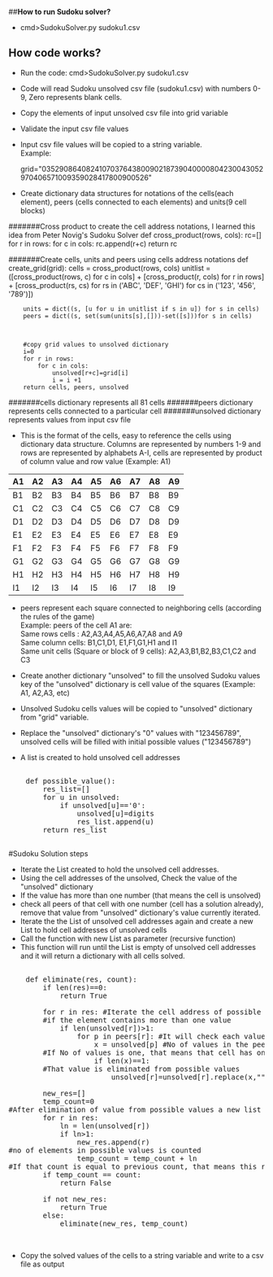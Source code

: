 ##**How to run Sudoku solver?**

* cmd>SudokuSolver.py sudoku1.csv

## **How code works?**
* Run the code: cmd>SudokuSolver.py sudoku1.csv
* Code will read Sudoku unsolved csv file (sudoku1.csv) with numbers 0-9, Zero represents blank cells.
* Copy the elements of input unsolved csv file into grid variable
* Validate the input csv file values
* Input csv file values will be copied to a string variable. <br>
Example:
   
  grid="035290864082410703764380090218739040000804230043052970406571009359028417800900526"

* Create dictionary data structures for notations of the cells(each element), peers (cells connected to each elements) and units(9 cell blocks)

#######Cross product to create the cell address notations, I learned this idea from Peter Novig's Sudoku Solver
    def cross_product(rows, cols):
        rc=[]
        for r in rows:
            for c in cols:
                rc.append(r+c)
        return rc
    
#######Create cells, units and peers using cells address notations
    def create_grid(grid):
        cells  = cross_product(rows, cols)
        unitlist = ([cross_product(rows, c) for c in cols] +
                [cross_product(r, cols) for r in rows] +
                [cross_product(rs, cs) for rs in ('ABC', 'DEF', 'GHI') for cs in ('123', '456', '789')])
        
    
        units = dict((s, [u for u in unitlist if s in u]) for s in cells)
        peers = dict((s, set(sum(units[s],[]))-set([s]))for s in cells)
        
        
        
        #copy grid values to unsolved dictionary
        i=0
        for r in rows:
            for c in cols:
                unsolved[r+c]=grid[i]
                i = i +1
        return cells, peers, unsolved




#######cells dictionary represents all 81 cells
#######peers dictionary represents cells connected to a particular cell
#######unsolved dictionary represents values from input csv file  

* This is the format of the cells, easy to reference the cells using dictionary data structure. Columns are represented by numbers 1-9 and rows are represented by alphabets A-I, cells are represented by product of column value and row value (Example: A1)



| A1 | A2 | A3 | A4 | A5 | A6 | A7 | A8 | A9 |
|----|----|----|----|----|----|----|----|----|
| B1 | B2 | B3 | B4 | B5 | B6 | B7 | B8 | B9 |
| C1 | C2 | C3 | C4 | C5 | C6 | C7 | C8 | C9 |
| D1 | D2 | D3 | D4 | D5 | D6 | D7 | D8 | D9 |
| E1 | E2 | E3 | E4 | E5 | E6 | E7 | E8 | E9 |
| F1 | F2 | F3 | F4 | F5 | F6 | F7 | F8 | F9 |
| G1 | G2 | G3 | G4 | G5 | G6 | G7 | G8 | G9 |
| H1 | H2 | H3 | H4 | H5 | H6 | H7 | H8 | H9 |
| I1 | I2 | I3 | I4 | I5 | I6 | I7 | I8 | I9 |

* peers represent each square connected to neighboring cells (according the rules of the game)<br>
Example: peers of the cell A1 are:<br>
Same rows cells : A2,A3,A4,A5,A6,A7,A8 and A9 <br>
Same column cells: B1,C1,D1, E1,F1,G1,H1 and I1 <br>
Same unit cells (Square or block of 9 cells): A2,A3,B1,B2,B3,C1,C2 and C3

* Create another dictionary "unsolved" to fill the unsolved Sudoku values
key of the "unsolved" dictionary is cell value of the squares (Example: A1, A2,A3, etc)

* Unsolved Sudoku cells values will be copied to "unsolved" dictionary from "grid" variable.
* Replace the "unsolved" dictionary's "0" values with "123456789", unsolved cells will be filled with initial possible values ("123456789")
* A list is created to hold unsolved cell addresses  

<pre>

    def possible_value():
        res_list=[]
        for u in unsolved:
            if unsolved[u]=='0':
                unsolved[u]=digits
                res_list.append(u)
        return res_list

</pre>

#Sudoku Solution steps
* Iterate the List created to hold the unsolved cell addresses.
* Using the cell addresses of the unsolved, Check the value of the "unsolved" dictionary 
* If the value has more than one number (that means the cell is unsolved)
* check all peers of that cell with one number (cell has a solution already), remove that value from "unsolved" dictionary's value currently iterated.
* Iterate the the List of unsolved cell addresses again and create a new List to hold cell addresses of unsolved cells
* Call the function with new List as parameter (recursive function)
* This function will run until the List is empty of unsolved cell addresses and it will return a dictionary with all cells solved.

<pre>

    def eliminate(res, count):
        if len(res)==0:
            return True
        
        for r in res: #Iterate the cell address of possible values
        #if the element contains more than one value
            if len(unsolved[r])>1: 
                for p in peers[r]: #It will check each values of the peers
                    x = unsolved[p] #No of values in the peers
        #If No of values is one, that means that cell has only one value
                    if len(x)==1: 
        #That value is eliminated from possible values
                        unsolved[r]=unsolved[r].replace(x,"") 
                    
        new_res=[]
        temp_count=0
#After elimination of value from possible values a new list of possible #values is created.
        for r in res:
            ln = len(unsolved[r])
            if ln>1:
                new_res.append(r)
#no of elements in possible values is counted
                temp_count = temp_count + ln 
#If that count is equal to previous count, that means this recursive function #iterates same list infinitely
        if temp_count == count: 
            return False
    
        if not new_res:
            return True
        else:
            eliminate(new_res, temp_count)

     
</pre>


* Copy the solved values of the cells to a string variable and write to a csv file as output


